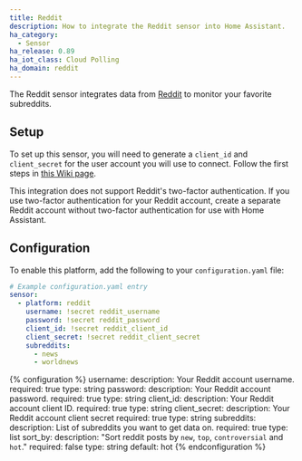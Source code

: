 ```yaml
---
title: Reddit
description: How to integrate the Reddit sensor into Home Assistant.
ha_category:
  - Sensor
ha_release: 0.89
ha_iot_class: Cloud Polling
ha_domain: reddit
---
```


The Reddit sensor integrates data from [Reddit](https://reddit.com/) to monitor your favorite subreddits.

## Setup

To set up this sensor, you will need to generate a `client_id` and `client_secret` for the user account you will use to connect. Follow the first steps in [this Wiki page](https://github.com/reddit-archive/reddit/wiki/OAuth2-Quick-Start-Example).

<div class='note'>
This integration does not support Reddit's two-factor authentication. If you use two-factor authentication for your Reddit account, create a separate Reddit account without two-factor authentication for use with Home Assistant.
</div>

## Configuration

To enable this platform, add the following to your `configuration.yaml` file:

```yaml
# Example configuration.yaml entry
sensor:
  - platform: reddit
    username: !secret reddit_username
    password: !secret reddit_password
    client_id: !secret reddit_client_id
    client_secret: !secret reddit_client_secret
    subreddits:
      - news
      - worldnews
```

{% configuration %}
username:
  description: Your Reddit account username.
  required: true
  type: string
password:
  description: Your Reddit account password.
  required: true
  type: string
client_id:
  description: Your Reddit account client ID.
  required: true
  type: string
client_secret:
  description: Your Reddit account client secret
  required: true
  type: string
subreddits:
  description: List of subreddits you want to get data on.
  required: true
  type: list
sort_by:
  description: "Sort reddit posts by `new`, `top`, `controversial` and `hot`."
  required: false
  type: string
  default: hot
{% endconfiguration %}
